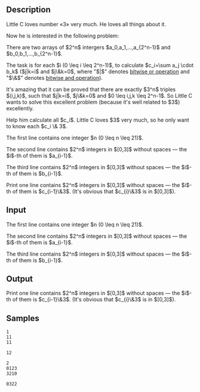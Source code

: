 ## Description

<div><p>Little C loves number «<span class="tex-font-style-tt">3</span>» very much. He loves all things about it.</p><p>Now he is interested in the following problem:</p><p>There are two arrays of $2^n$ intergers $a_0,a_1,...,a_{2^n-1}$ and $b_0,b_1,...,b_{2^n-1}$.</p><p>The task is for each $i (0 \leq i \leq 2^n-1)$, to calculate $c_i=\sum a_j \cdot b_k$ ($j|k=i$ and $j\&amp;k=0$, where "$|$" denotes <a href="https://en.wikipedia.org/wiki/Bitwise_operation#OR">bitwise or operation</a> and "$\&amp;$" denotes <a href="https://en.wikipedia.org/wiki/Bitwise_operation#AND">bitwise and operation</a>).</p><p>It's amazing that it can be proved that there are exactly $3^n$ triples $(i,j,k)$, such that $j|k=i$, $j\&amp;k=0$ and $0 \leq i,j,k \leq 2^n-1$. So Little C wants to solve this excellent problem (because it's well related to $3$) excellently.</p><p>Help him calculate all $c_i$. Little C loves $3$ very much, so he only want to know each $c_i \&amp; 3$.</p></div><div class="input-specification"><p>The first line contains one integer $n (0 \leq n \leq 21)$.</p><p>The second line contains $2^n$ integers in $[0,3]$ without spaces — the $i$-th of them is $a_{i-1}$.</p><p>The third line contains $2^n$ integers in $[0,3]$ without spaces — the $i$-th of them is $b_{i-1}$.</p></div><div class="output-specification"><p>Print one line contains $2^n$ integers in $[0,3]$ without spaces — the $i$-th of them is $c_{i-1}\&amp;3$. (It's obvious that $c_{i}\&amp;3$ is in $[0,3]$).</p></div>

## Input

<p>The first line contains one integer $n (0 \leq n \leq 21)$.</p><p>The second line contains $2^n$ integers in $[0,3]$ without spaces — the $i$-th of them is $a_{i-1}$.</p><p>The third line contains $2^n$ integers in $[0,3]$ without spaces — the $i$-th of them is $b_{i-1}$.</p>

## Output

<p>Print one line contains $2^n$ integers in $[0,3]$ without spaces — the $i$-th of them is $c_{i-1}\&amp;3$. (It's obvious that $c_{i}\&amp;3$ is in $[0,3]$).</p>

## Samples

```input1
1
11
11

```

```output1
12
```






```input2
2
0123
3210

```

```output2
0322
```



